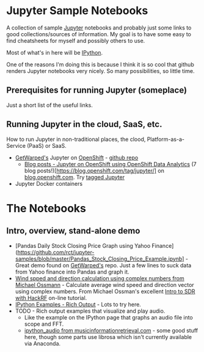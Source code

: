 # Jupyter Sample Notebooks

A collection of sample [Jupyter](http://jupyter.org/) notebooks and probably just some links to good collections/sources of information. My goal is to have some easy to find cheatsheets for myself and possibly others to use.

Most of what's in here will be [IPython](https://ipython.org/).

One of the reasons I'm doing this is because I think it is so cool that github renders Jupyter notebooks very nicely.  So many possibilities, so little time.

## Prerequisites for running Jupyter (someplace)

Just a short list of the useful links. 

## Running Jupyter in the cloud, SaaS, etc.

How to run Jupyter in non-traditional places, the clood, Platform-as-a-Service (PaaS) or SaaS.

* [GetWarped's](https://github.com/getwarped/jupyter-notebooks) Jupyter on [OpenShift](http://openshift.com/) - [github repo](https://github.com/getwarped/jupyter-notebooks)
  * [Blog posts - Jupyter on OpenShift using OpenShift Data Analytics](https://blog.openshift.com/jupyter-openshift-using-openshift-data-analytics/) (7 blog posts!)[https://blog.openshift.com/tag/jupyter/] on [blog.openshift.com](https://blog.openshift.com/).  Try [tagged Jupyter](https://blog.openshift.com/tag/jupyter/)
* Jupyter Docker containers


# The Notebooks

## Intro, overview, stand-alone demo

* [Pandas Daily Stock Closing Price Graph using Yahoo Finance](https://github.com/rct/jupyter-samples/blob/master/Pandas_Stock_Closing_Price_Example.ipynb] - Great demo found on [GetWarped's](https://github.com/getwarped/jupyter-notebooks) repo. Just a few lines to suck data from Yahoo finance into Pandas and graph it.
* [Wind spped and direction calculation using complex numbers from Michael Ossmann](https://github.com/rct/jupyter-samples/blob/master/Jupyter_Wind_Speed_and_Direction_Vector_Example_from_mossmann.ipynb) - Calculate average wind speed and direction vector using complex numbers. From Michael Ossman's excellent [Intro to SDR with HackRF](http://greatscottgadgets.com/sdr/) on-line tutorial.
* [IPython Examples - Rich Output](http://nbviewer.jupyter.org/github/ipython/ipython/blob/master/examples/IPython%20Kernel/Rich%20Output.ipynb) - Lots to try here. 
* TODO - Rich output examples that visualize and play audio.
  * Like the example on the IPython page that graphs an audio file into scope and FFT. 
  * [ipython_audio from musicinformationretrieval.com](http://musicinformationretrieval.com/ipython_audio.html) - some good stuff here, though some parts use librosa which isn't currently available via Anaconda.
